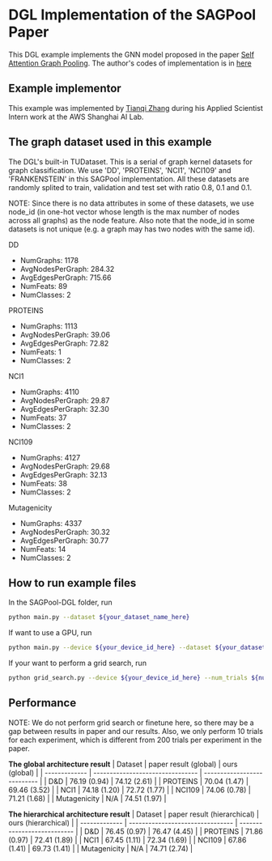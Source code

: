 # DGL Implementation of the SAGPool Paper

This DGL example implements the GNN model proposed in the paper [Self Attention Graph Pooling](https://arxiv.org/pdf/1904.08082.pdf). 
The author's codes of implementation is in [here](https://github.com/inyeoplee77/SAGPool)


Example implementor
----------------------
This example was implemented by [Tianqi Zhang](https://github.com/lygztq) during his Applied Scientist Intern work at the AWS Shanghai AI Lab.


The graph dataset used in this example 
---------------------------------------
The DGL's built-in TUDataset. This is a serial of graph kernel datasets for graph classification. We use 'DD', 'PROTEINS', 'NCI1', 'NCI109' and 'FRANKENSTEIN' in this SAGPool implementation. All these datasets are randomly splited to train, validation and test set with ratio 0.8, 0.1 and 0.1.

NOTE: Since there is no data attributes in some of these datasets, we use node_id (in one-hot vector whose length is the max number of nodes across all graphs) as the node feature. Also note that the node_id in some datasets is not unique (e.g. a graph may has two nodes with the same id).

DD
- NumGraphs: 1178
- AvgNodesPerGraph: 284.32
- AvgEdgesPerGraph: 715.66
- NumFeats: 89
- NumClasses: 2

PROTEINS
- NumGraphs: 1113
- AvgNodesPerGraph: 39.06
- AvgEdgesPerGraph: 72.82
- NumFeats: 1
- NumClasses: 2

NCI1
- NumGraphs: 4110
- AvgNodesPerGraph: 29.87
- AvgEdgesPerGraph: 32.30
- NumFeats: 37
- NumClasses: 2

NCI109
- NumGraphs: 4127
- AvgNodesPerGraph: 29.68
- AvgEdgesPerGraph: 32.13
- NumFeats: 38
- NumClasses: 2

Mutagenicity
- NumGraphs: 4337
- AvgNodesPerGraph: 30.32
- AvgEdgesPerGraph: 30.77
- NumFeats: 14
- NumClasses: 2


How to run example files
--------------------------------
In the SAGPool-DGL folder, run

```bash
python main.py --dataset ${your_dataset_name_here}
```

If want to use a GPU, run

```bash
python main.py --device ${your_device_id_here} --dataset ${your_dataset_name_here}
```

If your want to perform a grid search, run
```bash
python grid_search.py --device ${your_device_id_here} --num_trials ${num_of_trials_here}
```

Performance
-------------------------

NOTE: We do not perform grid search or finetune here, so there may be a gap between results in paper and our results. Also, we only perform 10 trials for each experiment, which is different from 200 trials per experiment in the paper.

**The global architecture result**
| Dataset       | paper result (global)            | ours (global)               |
| ------------- | -------------------------------- | --------------------------- |
| D&D           | 76.19 (0.94)                     | 74.12 (2.61)                |
| PROTEINS      | 70.04 (1.47)                     | 69.46 (3.52)                |
| NCI1          | 74.18 (1.20)                     | 72.72 (1.77)                |
| NCI109        | 74.06 (0.78)                     | 71.21 (1.68)                |
| Mutagenicity  | N/A                              | 74.51 (1.97)                |

**The hierarchical architecture result**
| Dataset       | paper result (hierarchical)      | ours (hierarchical)         |
| ------------- | -------------------------------- | --------------------------- |
| D&D           | 76.45 (0.97)                     | 76.47 (4.45)                |
| PROTEINS      | 71.86 (0.97)                     | 72.41 (1.89)                |
| NCI1          | 67.45 (1.11)                     | 72.34 (1.69)                |
| NCI109        | 67.86 (1.41)                     | 69.73 (1.41)                |
| Mutagenicity  | N/A                              | 74.71 (2.74)                |

